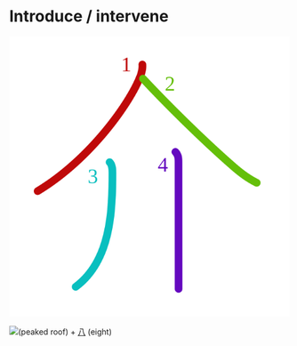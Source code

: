 # Introduce / intervene
![4ecb](../kanji-colorize/4ecb.svg)

![](http://www.kanjidamage.com/assets/radsmall/peaked-roof-101ed55c4533ee7cab55b6f451f806104b277ec5d598112a9a5edd47f0853844.jpg)(peaked roof) + [八](八.md) (eight) 